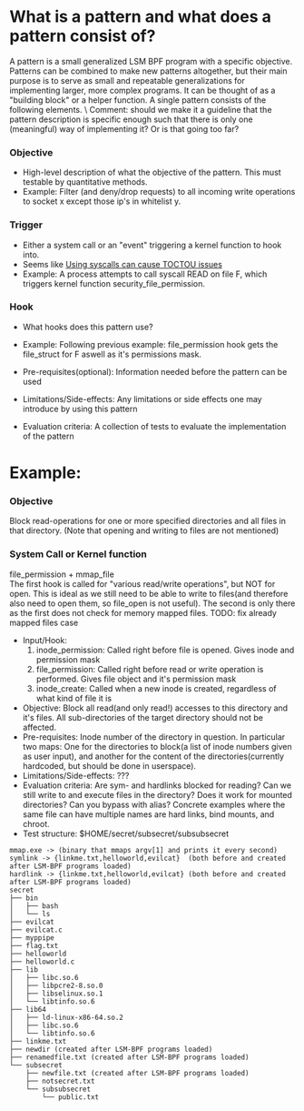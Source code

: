# What is a pattern and what does a pattern consist of?
A pattern is a small generalized LSM BPF program with a specific objective. 
Patterns can be combined to make new patterns altogether, but their main purpose is to serve as small and repeatable generalizations for implementing larger, more complex programs. It can be thought of as a "building block" or a helper function. A single pattern consists of the following elements. \ 
Comment: should we make it a guideline that the pattern description is specific enough such that there is only one (meaningful) way of implementing it? Or is that going too far?

### Objective
* High-level description of what the objective of the pattern. This must testable by quantitative methods.
* Example: Filter (and deny/drop requests) to all incoming write operations to socket x except those ip's in whitelist y.

### Trigger
* Either a system call or an "event" triggering a kernel function to hook into.
* Seems like [Using syscalls can cause TOCTOU issues](https://isovalent.com/blog/post/file-monitoring-with-ebpf-and-tetragon-part-1/)
* Example: A process attempts to call syscall READ on file F, which triggers kernel function security_file_permission.

### Hook
* What hooks does this pattern use?
* Example: Following previous example: file_permission hook gets the file_struct for F aswell as it's permissions mask. 

* Pre-requisites(optional): Information needed before the pattern can be used
* Limitations/Side-effects: Any limitations or side effects one may introduce by using this pattern
* Evaluation criteria: A collection of tests to evaluate the implementation of the pattern

# Example:

### Objective
Block read-operations for one or more specified directories and all files in that directory. (Note that opening and writing to files are not mentioned)
### System Call or Kernel function
file_permission + mmap_file \
The first hook is called for "various read/write operations", but NOT for open. This is ideal as we still need to be able to write to files(and therefore also need to open them, so file_open is not useful). The second is only there as the first does not check for memory mapped files. TODO: fix already mapped files case




* Input/Hook: 
    1. inode_permission: Called right before file is opened. Gives inode and permission mask 
    2. file_permission: Called right before read or write operation is performed. Gives file object and it's permission mask
    3. inode_create: Called when a new inode is created, regardless of what kind of file it is
* Objective: Block all read(and only read!) accesses to this directory and it's files. All sub-directories of the target directory should not be affected. 
* Pre-requisites: Inode number of the directory in question. In particular two maps: One for the directories to block(a list of inode numbers given as user input), and another for the content of the directories(currently hardcoded, but should be done in userspace). 
* Limitations/Side-effects: ???
* Evaluation criteria: Are sym- and hardlinks blocked for reading? Can we still write to and execute files in the directory? Does it work for mounted directories? Can you bypass with alias? Concrete examples where the same file can have multiple names are hard links, bind mounts, and chroot.
* Test structure: $HOME/secret/subsecret/subsubsecret
```
mmap.exe -> (binary that mmaps argv[1] and prints it every second)
symlink -> {linkme.txt,helloworld,evilcat}  (both before and created after LSM-BPF programs loaded)
hardlink -> {linkme.txt,helloworld,evilcat} (both before and created after LSM-BPF programs loaded)
secret
├── bin
│   ├── bash
│   └── ls
├── evilcat
├── evilcat.c
├── myppipe 
├── flag.txt
├── helloworld
├── helloworld.c
├── lib
│   ├── libc.so.6
│   ├── libpcre2-8.so.0
│   ├── libselinux.so.1
│   └── libtinfo.so.6
├── lib64
│   ├── ld-linux-x86-64.so.2
│   ├── libc.so.6
│   └── libtinfo.so.6
├── linkme.txt
├── newdir (created after LSM-BPF programs loaded)
├── renamedfile.txt (created after LSM-BPF programs loaded)
└── subsecret
    ├── newfile.txt (created after LSM-BPF programs loaded)
    ├── notsecret.txt
    └── subsubsecret
        └── public.txt
```
